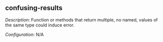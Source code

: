 ## confusing-results

_Description_: Function or methods that return multiple, no named, values of the same type could induce error.

_Configuration_: N/A

